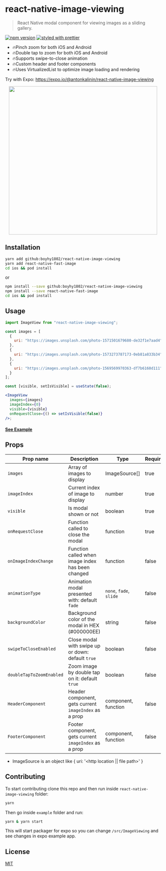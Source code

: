 # react-native-image-viewing

> React Native modal component for viewing images as a sliding gallery.

[![npm version](https://badge.fury.io/js/react-native-image-viewing.svg)](https://badge.fury.io/js/react-native-image-viewing)
[![styled with prettier](https://img.shields.io/badge/styled_with-prettier-ff69b4.svg)](https://github.com/prettier/prettier)

- 🔥Pinch zoom for both iOS and Android
- 🔥Double tap to zoom for both iOS and Android
- 🔥Supports swipe-to-close animation
- 🔥Custom header and footer components
- 🔥Uses VirtualizedList to optimize image loading and rendering

Try with Expo: https://expo.io/@antonkalinin/react-native-image-viewing

<p align="center">
  <img src="https://github.com/jobtoday/react-native-image-viewing/blob/master/demo.gif?raw=true" height="480" />
</p>

## Installation

```bash
yarn add github:boyhy1802/react-native-image-viewing
yarn add react-native-fast-image
cd ios && pod install
```

or

```bash
npm install --save github:boyhy1802/react-native-image-viewing
npm install --save react-native-fast-image
cd ios && pod install
```

## Usage

```jsx
import ImageView from "react-native-image-viewing";

const images = [
  {
    uri: "https://images.unsplash.com/photo-1571501679680-de32f1e7aad4"
  },
  {
    uri: "https://images.unsplash.com/photo-1573273787173-0eb81a833b34"
  },
  {
    uri: "https://images.unsplash.com/photo-1569569970363-df7b6160d111"
  }
];

const [visible, setIsVisible] = useState(false);

<ImageView
  images={images}
  imageIndex={0}
  visible={visible}
  onRequestClose={() => setIsVisible(false)}
/>;
```

#### [See Example](https://github.com/jobtoday/react-native-image-viewing/blob/master/example/App.tsx#L62-L80)

## Props

| Prop name                | Description                                           | Type                    | Required |
| ------------------------ | ----------------------------------------------------- | ----------------------- | -------- |
| `images`                 | Array of images to display                            | ImageSource[]           | true     |
| `imageIndex`             | Current index of image to display                     | number                  | true     |
| `visible`                | Is modal shown or not                                 | boolean                 | true     |
| `onRequestClose`         | Function called to close the modal                    | function                | true     |
| `onImageIndexChange`     | Function called when image index has been changed     | function                | false    |
| `animationType`          | Animation modal presented with: default `fade`        | `none`, `fade`, `slide` | false    |
| `backgroundColor`        | Background color of the modal in HEX (#000000EE)      | string                  | false    |
| `swipeToCloseEnabled`    | Close modal with swipe up or down: default `true`     | boolean                 | false    |
| `doubleTapToZoomEnabled` | Zoom image by double tap on it: default `true`        | boolean                 | false    |
| `HeaderComponent`        | Header component, gets current `imageIndex` as a prop | component, function     | false    |
| `FooterComponent`        | Footer component, gets current `imageIndex` as a prop | component, function     | false    |

- ImageSource is an object like { uri: '<http location || file path>' }

## Contributing

To start contributing clone this repo and then run inside `react-native-image-viewing` folder:

```bash
yarn
```

Then go inside `example` folder and run:

```bash
yarn & yarn start
```

This will start packager for expo so you can change `/src/ImageViewing` and see changes in expo example app.

## License

[MIT](LICENSE)
